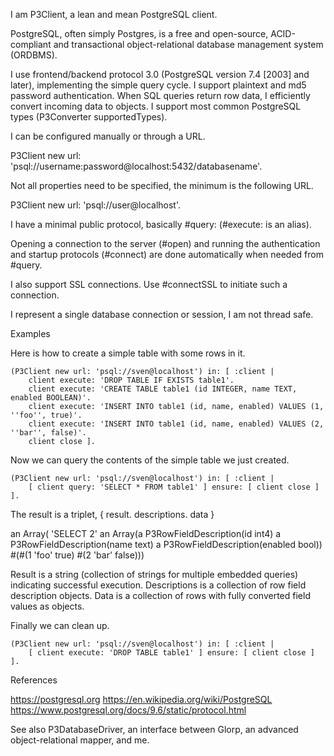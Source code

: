 I am P3Client, a lean and mean PostgreSQL client.

PostgreSQL, often simply Postgres, is a free and open-source, ACID-compliant and transactional object-relational database management system (ORDBMS).

I use frontend/backend protocol 3.0 (PostgreSQL version 7.4 [2003] and later), implementing the simple query cycle. I support plaintext and md5 password authentication. When SQL queries return row data, I efficiently convert incoming data to objects. I support most common PostgreSQL types (P3Converter supportedTypes).

I can be configured manually or through a URL.

  P3Client new url: 'psql://username:password@localhost:5432/databasename'.

Not all properties need to be specified, the minimum is the following URL.

  P3Client new url: 'psql://user@localhost'.

I have a minimal public protocol, basically #query: (#execute: is an alias).

Opening a connection to the server (#open) and running the authentication and startup protocols (#connect) are done automatically when needed from #query.

I also support SSL connections. Use #connectSSL to initiate such a connection.

I represent a single database connection or session, I am not thread safe.


Examples 

Here is how to create a simple table with some rows in it.

	(P3Client new url: 'psql://sven@localhost') in: [ :client |
		client execute: 'DROP TABLE IF EXISTS table1'.
		client execute: 'CREATE TABLE table1 (id INTEGER, name TEXT, enabled BOOLEAN)'.
		client execute: 'INSERT INTO table1 (id, name, enabled) VALUES (1, ''foo'', true)'.
		client execute: 'INSERT INTO table1 (id, name, enabled) VALUES (2, ''bar'', false)'.
		client close ].
	
Now we can query the contents of the simple table we just created.

	(P3Client new url: 'psql://sven@localhost') in: [ :client |
		[ client query: 'SELECT * FROM table1' ] ensure: [ client close ] ].

The result is a triplet, { result. descriptions. data }

  an Array(
    'SELECT 2' 
    an Array(a P3RowFieldDescription(id int4) a P3RowFieldDescription(name text) a P3RowFieldDescription(enabled bool)) 
    #(#(1 'foo' true) #(2 'bar' false)))

Result is a string (collection of strings for multiple embedded queries) indicating successful execution.
Descriptions is a collection of row field description objects.
Data is a collection of rows with fully converted field values as objects.

Finally we can clean up.

	(P3Client new url: 'psql://sven@localhost') in: [ :client |
		[ client execute: 'DROP TABLE table1' ] ensure: [ client close ] ].


References 

  https://postgresql.org
  https://en.wikipedia.org/wiki/PostgreSQL
  https://www.postgresql.org/docs/9.6/static/protocol.html


See also P3DatabaseDriver, an interface between Glorp, an advanced object-relational mapper, and me.

